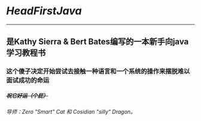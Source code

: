 # ***HeadFirstJava***
---------------------------
##  是Kathy Sierra & Bert Bates编写的一本新手向java学习教程书
### 这个傻子决定开始尝试去接触一种语言和一个系统的操作来摆脱难以面试成功的命运
##### ~~祝它好运（个屁）~~
###### 导师：Zero "Smart" Cat 和 Cosidian "silly" Dragon。
